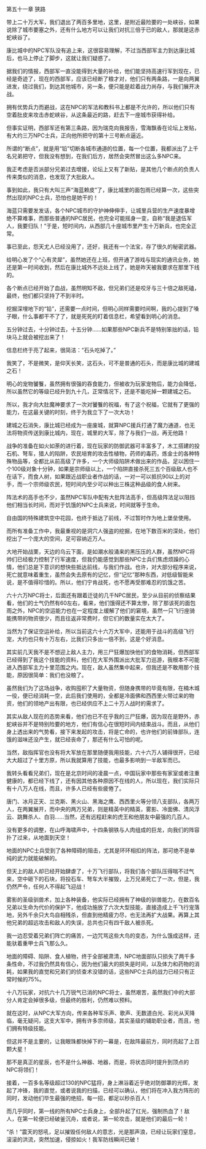 第五十一章 狭路


带上二十万大军，我们退出了两百多里地，这里，是附近最险要的一处峡谷，如果说除了城市要塞之外，还有什么地方可以让我们对抗三倍于已的敌人，那就是这赤蛇峡谷了。

康比城中的NPC军队没有追上来，这很容易理解，不过当西部军主力到达康比城后，也马上停止了脚步，这就让我们疑惑了。

据我们的情报，西部军一直没能得到大量的补给，他们能坚持高速行军到现在，已经是奇迹了，现在的西部军，应该已经断了粮才对，他们只有两条路，一是向两翼进发，绕过我们，到达其他城市，另一条，便只能是趁着战力尚存，与我们展开决战。

拥有优势兵力而避战，这在NPC的军法和教科书上都是不允许的，所以他们只有空着肚皮来攻击赤蛇峡谷，从这条最近的路，赶去下一座城市获得补给。

但事实证明，西部军还有第三条路，因为瑞克向我报告，雪海飘香在论坛上发贴，有大约三万NPC士兵，正向他所把守的第十三号断点逼近。

所谓的“断点”，就是用“铅”切断各城市通道的位置，每一个位置，我都派出了上千名兄弟把守，但我没有想到，在我们后方，居然会突然冒出这么多NPC来。

我正考虑是否派部分兄弟过去增援，论坛上又有了新贴，是其他几个断点的负责人传来类似的消息，也发现了大批敌人。

事到如此，我只有大叫三声“海蓝赖皮”了，康比城里的面包雨已经算一次，这些突然出现的NPC士兵，恐怕也是她干的！

海蓝只需要发发话，各个NPC城市的守护神伸伸手，让城里兵营的生产速度暴增绝不算难事，而那些普通的NPC居民，也完全可能摇身一变，自称“我是退伍军人，我要归队！”于是，短时间内，从西部几十座城市里产生十万新兵，也完全正常。

事已至此，怨天尤人已经没用了，还好，我还有一个法宝，存了很久的秘密武器。

给明心发了个“心有灵犀”，虽然她还在上班，但开通了游戏与现实的通讯业务，她还是第一时间收到，然后在康比城外不远处上线了，她是昨天被我要求在那里下线的。

各个断点已经开始了血战，虽然明知不敌，但兄弟们还是咬牙与三十倍之敌死磕，最终，他们都只坚持了不到半时。

挖掘深埋地下的“铅”，还需要一点时间，但明心同样需要时间啊，我的心提到了嗓子眼，什么事都干不了了，就是死死的盯着信息栏，希望看到明心的消息。

五分钟过去，十分钟过去，十五分钟……如果那些NPC新兵不是特别笨拙的话，铅块马上就会被挖出来了！

信息栏终于亮了起来，很简洁：“石头吃掉了。”

我笑了，不是微笑，是仰天长笑，这石头，可不是普通的石头，而是康比城的建城之石！

明心的宠物饕餮，虽然拥有很强的吞食能力，但被收为玩家宠物后，能力会降低，所以虽然它的等级已经升到九十几，正常情况下，还是不能吃掉一颗建城之石。

所以，我才向大肚魔神要求了一次对饕餮的祝福，有了这个祝福，它就有了更强的能力，在这最关键的时刻，终于为我立下了一次大功！

建城之石消失，康比城已经成为一座废城，就算NPC援兵打通了魔力通道，也无法将物资传送到康比城内，现在，城里的大军，除了与我们一战，再无他路！

战争的准备在如火如荼的进行着，现在玩家的防御武器可丰富多了，木工搭建的投石机、弩车，猎人的陷阱，农民培育的攻击性植物，药师的毒药，炼金士的各种特殊物品等，全都比从前高级了许多，一个大师级陷阱术做出来的作品，足以困住一个100级对象十分钟，如果是宗师级以上，一个陷阱直接杀死三五个百级敌人也不在话下，而食人树，如果跟近战职业者作战的话，一对一可以抵抗90以上的对手，而一个宗师级农民，短时间内至少可以种出三株这种品级的食人树来。

阵法术的高手也不少，虽然NPC军队中配有大批阵法高手，但高级阵法足以阻挡他们相当长时间，而对于饥饿的NPC士兵来说，时间就等于生命。

自由国的特殊建筑空中花园，也终于抵达了前线，不过暂时作为地上堡垒使用。

而所有准备工作中，我最重视的是洞穴人强盗的挖掘，在地下数百米的深处，他们挖出了一个庞大的空间，足可容纳近万人。

大地开始战栗，天边的乌云下面，是如潮水般涌来的黑压压的人群，虽然NPC将帅们已经极力控制了行军速度，但我仍能感觉到那些NPC士兵们焦虑烦躁的心情，他们总是下意识的想快些抵达前线，与我们作战。也许，对大部分程序来说，死亡就意味着重生，虽然会失去原有的记忆，但“记忆”那种东西，对低级智能来说，是不值得珍惜的。所以，他们宁肯战死，也不愿再受那难忍的饥饿之苦。

六十六万NPC将士，后面还有跟着迁徒的几千NPC居民，至少从目前的侦察结果看，他们的士气仍然有60左右，看来，他们饿得还不算太惨，除了那该死的面包雨之外，NPC的空运能力也在一定程度上缓解了他们的窘境，虽然一只飞行座骑能携带的物资很少，而且往返非常费时，但它们的数量实在太大了。

当然为了保证空运补给，所以当前这六十六万大军中，还能用于战斗的高级飞行宠，大约也只有十万左右，比我们只多出一倍不到，这是个好消息。

其实前几天我不是不想迎上敌人主力，用三尸狂爆加快他们的食物消耗，但西部军已经得到了我这个技能的资料，他们在大军外围派出大批军力巡游，我根本不可能进入西部军主力十里范围之内。现在，敌人虽然集中起来，但我还是不敢用那个技能，原因很简单：我们也没粮了。

虽然我们为了这场战争，收购囤积了大量物资，但随身携带的毕竟有限，在楠木城一役，便已经消耗一空，此后我们使用的，全都是冷面佛和西西里火带过来的物资，他们的领地产出有限，也已经供应不上二十万人战时的需求了。

其实从敌人现在的态势来看，他们也已不在乎我的三尸狂爆，因为现在是野外，赤蛇峡谷并不是特别险要的地方，他们有信心在很短时间内结束战斗。而且，从他们身上透出来的气势看，接下来发起的攻击，将是亡命的，也许他们的前锋部队，连饿的滋味还没产生，就已经丧命了，那还有什么可怕的呢。

当然，敌指挥官也没有将大军放在那里随便我用技能，六十六万人铺得很开，已经大大超过了十里方原，所以我就算用了技能，也最多影响到一半敌军而已。

我转头看看兄弟们，现在是北京时间的凌晨一点，中国玩家中那些有家室或者注重健康的，都已经下线了，还有因其他各种原因不在线的人，所以现在，我们实际只有十八万人在线，而且，许多人已经有些疲倦了。

唐门、冰月正天、兰克斯、黑火山、黑海之鹰、西西里火等分领八支部队，各两万人，在两翼展开，而中央的两万兄弟，则是精英中的精英，雾影、冷面佛、清风浮云、跳舞杀人、白羽……当然，还有远程赶来的虎王和他朋友中最强的几百人。

没有更多的调整，在山呼海啸声中，十四条钢铁与人肉组成的巨龙，向我们的阵容扑了过来，从地面到天空！

地面的NPC士兵受到了各种障碍的阻击，尤其是环环相扣的阵法，那可绝不是单纯的武力就能破解的。

但天上的敌人却已经开始肆虐了，十万飞行部队，将我们各个部队压得喘不过气来，空中砸下的石块，将投石车、弩车大半摧毁，上万兄弟死亡了一次，但是，我仍然严令，任何人不得起飞迎战！

雾影的圣级驯兽术，加上各种装备，他实际已经拥有了神级的驯兽能力，在数百名兄弟以生命为代价的保护下，他成功施放了六次大型技能，直接造成上千飞行宠落地，另外千余只大鸟自相残杀，但直到他精疲力尽，也无法再扩大战果。再算上其他兄弟的超远攻击和敌人的失误，总共也只有四千敌人被杀死。

我一边忍受着兄弟们阵亡的痛苦，一边咒骂这些大鸟的变态，为什么饿成这样，还能驮着重甲士兵飞那么久。

地面的障碍、陷阱、食人植物，终于全部被肃清，NPC地面部队只损失了两千多条性命，不过我仍然具有信心，因为他们最大的损失是时间，以及体力和药物的消耗，如果我的直觉和兄弟们的侦查术没错的话，这些NPC士兵的战力已经只有正常时候的75%。

十八万玩家，对抗六十几万锐气已消的NPC将士，虽然艰苦，虽然我们中的大部分人肯定会掉很多级，但最终的胜利，仍然难以预料。

就在这时，从NPC大军方向，传来各种军乐声、歌声、无数道白光、彩光从天降临，毫无疑问，这支大军中，拥有许多宗师级，其实圣级的辅助职业者，而且，他们拥有特级技能。

但这并不是主要的，让我眼珠都快掉下的一幕是，在敌阵最前方，同时亮起了上百颗大星！

那不是真正的星辰，也不是什么神器、地器，而是，将状态同时提升到顶点的NPC将领们！

接着，一百多名等级超过130的NPC猛将，身上淋浴着近乎绝对防御罩的光辉，发起了冲锋，我的直觉，或者说我的扫描，已经可以确认，他们将在冲入我方阵形的同时，发动他们毕生最强的绝招，每一招，都足以秒杀百人！

而几乎同时，第一线的所有NPC士兵身上，全部升起了红光，强制热血了！敌人，在第一轮便已经破釜沉舟，或者说，第一轮攻击，就是他们的最后一轮！

“杀！”震天的怒吼，足以摧毁任何敌人的意志，光是那声浪，已经让玩家们窒息，滚滚的洪流，突然加速，侵掠如火！我军防线瞬间已破！





